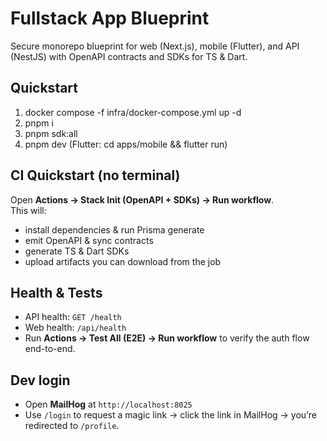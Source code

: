 # Fullstack App Blueprint
Secure monorepo blueprint for web (Next.js), mobile (Flutter), and API (NestJS) with OpenAPI contracts and SDKs for TS & Dart.

## Quickstart
1) docker compose -f infra/docker-compose.yml up -d
2) pnpm i
3) pnpm sdk:all
4) pnpm dev
(Flutter: cd apps/mobile && flutter run)

## CI Quickstart (no terminal)
Open **Actions → Stack Init (OpenAPI + SDKs) → Run workflow**.  
This will:
- install dependencies & run Prisma generate  
- emit OpenAPI & sync contracts  
- generate TS & Dart SDKs  
- upload artifacts you can download from the job

## Health & Tests
- API health: `GET /health`
- Web health: `/api/health`
- Run **Actions → Test All (E2E) → Run workflow** to verify the auth flow end-to-end.

## Dev login
- Open **MailHog** at `http://localhost:8025`
- Use `/login` to request a magic link → click the link in MailHog → you’re redirected to `/profile`.
